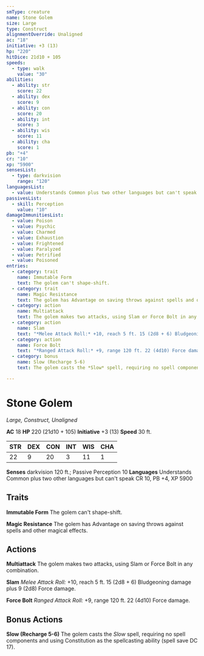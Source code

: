 ```yaml
---
smType: creature
name: Stone Golem
size: Large
type: Construct
alignmentOverride: Unaligned
ac: "18"
initiative: +3 (13)
hp: "220"
hitDice: 21d10 + 105
speeds:
  - type: walk
    value: "30"
abilities:
  - ability: str
    score: 22
  - ability: dex
    score: 9
  - ability: con
    score: 20
  - ability: int
    score: 3
  - ability: wis
    score: 11
  - ability: cha
    score: 1
pb: "+4"
cr: "10"
xp: "5900"
sensesList:
  - type: darkvision
    range: "120"
languagesList:
  - value: Understands Common plus two other languages but can't speak
passivesList:
  - skill: Perception
    value: "10"
damageImmunitiesList:
  - value: Poison
  - value: Psychic
  - value: Charmed
  - value: Exhaustion
  - value: Frightened
  - value: Paralyzed
  - value: Petrified
  - value: Poisoned
entries:
  - category: trait
    name: Immutable Form
    text: The golem can't shape-shift.
  - category: trait
    name: Magic Resistance
    text: The golem has Advantage on saving throws against spells and other magical effects.
  - category: action
    name: Multiattack
    text: The golem makes two attacks, using Slam or Force Bolt in any combination.
  - category: action
    name: Slam
    text: "*Melee Attack Roll:* +10, reach 5 ft. 15 (2d8 + 6) Bludgeoning damage plus 9 (2d8) Force damage."
  - category: action
    name: Force Bolt
    text: "*Ranged Attack Roll:* +9, range 120 ft. 22 (4d10) Force damage."
  - category: bonus
    name: Slow (Recharge 5-6)
    text: The golem casts the *Slow* spell, requiring no spell components and using Constitution as the spellcasting ability (spell save DC 17).

---
```


# Stone Golem
*Large, Construct, Unaligned*

**AC** 18
**HP** 220 (21d10 + 105)
**Initiative** +3 (13)
**Speed** 30 ft.

| STR | DEX | CON | INT | WIS | CHA |
| --- | --- | --- | --- | --- | --- |
| 22 | 9 | 20 | 3 | 11 | 1 |

**Senses** darkvision 120 ft.; Passive Perception 10
**Languages** Understands Common plus two other languages but can't speak
CR 10, PB +4, XP 5900

## Traits

**Immutable Form**
The golem can't shape-shift.

**Magic Resistance**
The golem has Advantage on saving throws against spells and other magical effects.

## Actions

**Multiattack**
The golem makes two attacks, using Slam or Force Bolt in any combination.

**Slam**
*Melee Attack Roll:* +10, reach 5 ft. 15 (2d8 + 6) Bludgeoning damage plus 9 (2d8) Force damage.

**Force Bolt**
*Ranged Attack Roll:* +9, range 120 ft. 22 (4d10) Force damage.

## Bonus Actions

**Slow (Recharge 5-6)**
The golem casts the *Slow* spell, requiring no spell components and using Constitution as the spellcasting ability (spell save DC 17).
